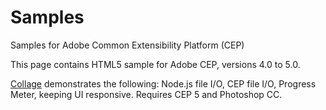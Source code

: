 Samples
=======

Samples for Adobe Common Extensibility Platform (CEP)

This page contains HTML5 sample for Adobe CEP, versions 4.0 to 5.0. 

[Collage][1] demonstrates the following: Node.js file I/O, CEP file I/O, Progress Meter, keeping UI responsive. Requires CEP 5 and Photoshop CC.


[1]:	https://github.com/Adobe-CEP/Samples/tree/master/Collage "Collage"
